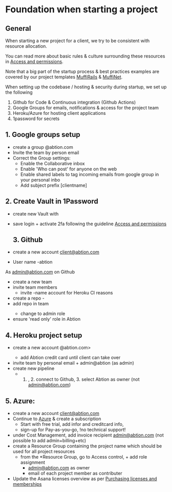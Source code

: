 # Foundation when starting a project

## General

When starting a new project for a client, we try to be consistent with resource allocation.

You can read more about basic rules & culture surrounding these resources in [Access and permissions](https://inside.abtion.com/tools_and_services/access_and_permissions).

Note that a big part of the startup process & best practices examples are covered by our project templates [MuffiRails](https://github.com/abtion/muffi) &  [MuffiNet](https://github.com/abtion/muffi.net).

When setting up the codebase / hosting & security during startup, we set up the following
1. Github for Code & Continuous integration (Github Actions)
2. Google Groups for emails, notifications & access for the project team
3. Heroku/Azure for hosting client applications
4. 1password for secrets

## 1. Google groups setup 
- create a group <clientname>@abtion.com
- Invite the team by person email
- Correct the Group settings:
  - Enable the Collaborative inbox
  - Enable 'Who can post' for anyone on the web
  - Enable shared labels to tag incoming emails from google group in your personal inbo
  - Add subject prefix [clientname]
  
## 2. Create Vault in 1Password
- create new Vault with <clientname>
- save login + activate 2fa following the guideline [Access and permissions](https://inside.abtion.com/tools_and_services/access_and_permissions)
  
  ## 3. Github
- create a new account <client@abtion.com>
- User name <client>-abtion
  
As admin@abtion.com on Github
- create a new team <clientname>
- invite team members
  - invite <client>-name account for Heroku CI reasons
- create a repo <clientname>-<projectname>
- add repo in <clientname> team
  - change to admin role
- ensure 'read only' role in Abtion

## 4. Heroku project setup
- create a new account <clientname>@abtion.com>
  - add Abtion credit card until client can take over
- invite team by personal email + admin@abtion (as admin)
- create new pipeline
  - 1. <clientname>, 2. connect to Github, 3. select Abtion as owner (not admin@abtion.com)

## 5. Azure:
- create a new account <client@abtion.com>
- Continue to [Azure](https://portal.azure.com) & create a subscription 
  - Start with free trial, add infor and creditcard info, 
  - sign-up for Pay-as-you-go, !no technical support!
- under Cost Management, add invoice recipient admin@abtion.com (not possible to add admin+billing+etc)
- create a Resource Group containing the project name which should be used for all project resources
  - from the *Resource Group, go to Access control, + add role assignment
    - admin@abtion.com as owner
    - email of each project member as contributer
- Update the Asana licenses overview as per [Purchasing licenses and memberships](https://inside.abtion.com/tools_and_services/purchasing_licenses_and_memberships) 
